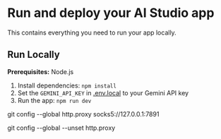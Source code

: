 # Run and deploy your AI Studio app

This contains everything you need to run your app locally.

## Run Locally

**Prerequisites:**  Node.js


1. Install dependencies:
   `npm install`
2. Set the `GEMINI_API_KEY` in [.env.local](.env.dev) to your Gemini API key
3. Run the app:
   `npm run dev`

git config --global http.proxy socks5://127.0.0.1:7891

git config --global --unset http.proxy
